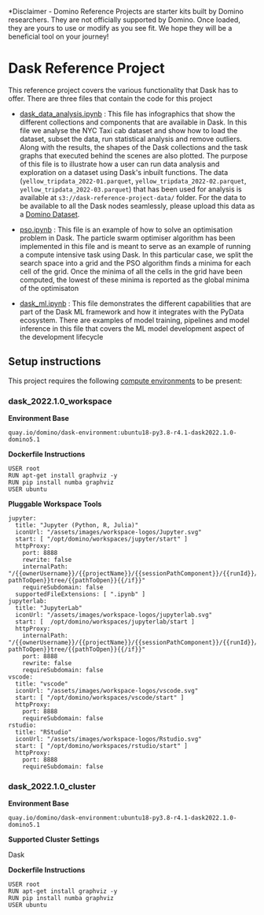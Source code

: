*Disclaimer - Domino Reference Projects are starter kits built by Domino researchers. They are not officially supported by Domino. Once loaded, they are yours to use or modify as you see fit. We hope they will be a beneficial tool on your journey!

# Dask Reference Project

This reference project covers the various functionality that Dask has to offer. There are three files that contain the code for this project

* [dask_data_analysis.ipynb](dask_data_analysis.ipynb) : This file has infographics that show the different collections and components that are available in Dask. In this file we analyse the NYC Taxi cab dataset and show how to load the dataset, subset the data, run statistical analysis and remove outliers. Along with the results, the shapes of the Dask collections and the task graphs that executed behind the scenes are also plotted. The purpose of this file is to illustrate how a user can run data analysis and exploration on a dataset using Dask's inbuilt functions. The data (```yellow_tripdata_2022-01.parquet```, ```yellow_tripdata_2022-02.parquet```, ```yellow_tripdata_2022-03.parquet```) that has been used for analysis is available at ```s3://dask-reference-project-data/``` folder. For the data to be available to all the Dask nodes seamlessly, please upload this data as a [Domino Dataset](https://docs.dominodatalab.com/en/5.0/user_guide/0a8d11/domino-datasets/).

* [pso.ipynb](pso.ipynb) : This file is an example of how to solve an optimisation problem in Dask. The particle swarm optimiser algorithm has been implemented in this file and is meant to serve as an example of running a compute intensive task using Dask. In this particular case, we split the search space into a grid and the PSO algorithm finds a minima for each cell of the grid. Once the minima of all the cells in the grid have been computed, the lowest of these minima is reported as the global minima of the optimisaton

* [dask_ml.ipynb](dask_ml.ipynb) : This file demonstrates the different capabilities that are part of the Dask ML framework and how it integrates with the PyData ecosystem. There are examples of model training, pipelines and model inference in this file that covers the ML model development aspect of the development lifecycle


## Setup instructions

This project requires the following [compute environments](https://docs.dominodatalab.com/en/latest/user_guide/f51038/environments/) to be present:

### dask_2022.1.0_workspace

**Environment Base** 

`quay.io/domino/dask-environment:ubuntu18-py3.8-r4.1-dask2022.1.0-domino5.1`

**Dockerfile Instructions**

```
USER root
RUN apt-get install graphviz -y
RUN pip install numba graphviz
USER ubuntu
```

**Pluggable Workspace Tools**


```
jupyter:
  title: "Jupyter (Python, R, Julia)"
  iconUrl: "/assets/images/workspace-logos/Jupyter.svg"
  start: [ "/opt/domino/workspaces/jupyter/start" ]
  httpProxy:
    port: 8888
    rewrite: false
    internalPath: "/{{ownerUsername}}/{{projectName}}/{{sessionPathComponent}}/{{runId}}/{{#if pathToOpen}}tree/{{pathToOpen}}{{/if}}"
    requireSubdomain: false
  supportedFileExtensions: [ ".ipynb" ]
jupyterlab:
  title: "JupyterLab"
  iconUrl: "/assets/images/workspace-logos/jupyterlab.svg"
  start: [  /opt/domino/workspaces/jupyterlab/start ]
  httpProxy:
    internalPath: "/{{ownerUsername}}/{{projectName}}/{{sessionPathComponent}}/{{runId}}/{{#if pathToOpen}}tree/{{pathToOpen}}{{/if}}"
    port: 8888
    rewrite: false
    requireSubdomain: false
vscode:
  title: "vscode"
  iconUrl: "/assets/images/workspace-logos/vscode.svg"
  start: [ "/opt/domino/workspaces/vscode/start" ]
  httpProxy:
    port: 8888
    requireSubdomain: false
rstudio:
  title: "RStudio"
  iconUrl: "/assets/images/workspace-logos/Rstudio.svg"
  start: [ "/opt/domino/workspaces/rstudio/start" ]
  httpProxy:
    port: 8888
    requireSubdomain: false
```

### dask_2022.1.0_cluster

**Environment Base** 

``quay.io/domino/dask-environment:ubuntu18-py3.8-r4.1-dask2022.1.0-domino5.1``

**Supported Cluster Settings**

Dask


**Dockerfile Instructions**

```
USER root
RUN apt-get install graphviz -y
RUN pip install numba graphviz
USER ubuntu
```
